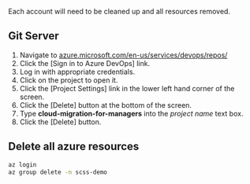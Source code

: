 Each account will need to be cleaned up and all resources removed.

## Git Server
1. Navigate to
   [azure.microsoft.com/en-us/services/devops/repos/](https://azure.microsoft.com/en-us/services/devops/repos/)
1. Click the [Sign in to Azure DevOps] link.
1. Log in with appropriate credentials.
1. Click on the project to open it.
1. Click the [Project Settings] link in the lower left hand corner of the screen.
1. Click the [Delete] button at the bottom of the screen.
1. Type **cloud-migration-for-managers** into the *project name* text box.
1. Click the [Delete] button.

## Delete all azure resources
``` bash
az login
az group delete -n scss-demo
```
